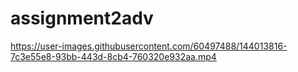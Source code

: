 # assignment2adv


https://user-images.githubusercontent.com/60497488/144013816-7c3e55e8-93bb-443d-8cb4-760320e932aa.mp4


